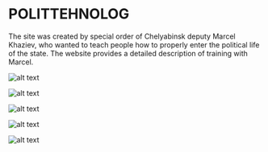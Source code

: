 # POLITTEHNOLOG
<p>
  The site was created by special order of Chelyabinsk deputy Marcel Khaziev, who wanted to teach people how 
  to properly enter the political life of the state. The website provides a detailed description of training with Marcel.
</p>

 ![alt text](https://sun9-43.userapi.com/impg/CMIPpvlTz4ZWHIWiHlvF2yENqbIJ453dVASWxg/09oPElk7rLU.jpg?size=2560x1423&quality=95&sign=8cee01102df172955b7df650f35a41d3&type=album)
 
 ![alt text](https://sun9-12.userapi.com/impg/qk1gViBK0sUG1Yk_4w7BpUgtIzNBWQSl0krUyA/_8uKFjgwicI.jpg?size=1914x957&quality=95&sign=66acfe8d8c82b1f0314dd1f2fa5c4e68&type=album)
 
 ![alt text](https://sun9-74.userapi.com/impg/2v-XecAIk9drj2N_ub4QnJ7b94C_UrdF1u_DWw/OzBaqVifgFQ.jpg?size=1914x957&quality=95&sign=6f436e7a6bbbbc8ec4c82b1d0b617296&type=album)
 
 ![alt text](https://sun9-13.userapi.com/impg/Bx_6keYCesyH-cpirluEfwm10VEhLWy0xxQyLw/dJdbBKqt5p8.jpg?size=1914x957&quality=95&sign=12cd974af4b713d460d5ec9c8a7f0946&type=album)
 
  ![alt text](https://sun9-33.userapi.com/impg/oDifUu18KbImGxo_Fq2-uu0Wd24b_yR4FqA9Bg/kQyEGFFjC4w.jpg?size=1914x957&quality=95&sign=0650d6256802e740cf617141862ba971&type=album)

